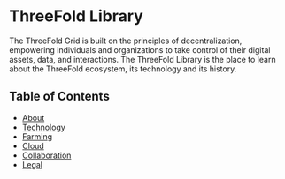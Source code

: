 <h1> ThreeFold Library </h1>

The ThreeFold Grid is built on the principles of decentralization, empowering individuals and organizations to take control of their digital assets, data, and interactions. The ThreeFold Library is the place to learn about the ThreeFold ecosystem, its technology and its history.

<h2>Table of Contents</h2>

- [About](../wiki/about.md)
- [Technology](../technology/technology_toc.md)
- [Farming](../wiki/tfgrid/farming/farming_toc.md)
- [Cloud](../wiki/cloudunits/cloudunits_toc.md)
- [Collaboration](contribute/collaboration_toc.md)
- [Legal](../wiki/terms_conditions_all3.md)